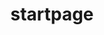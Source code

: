 ---
path: "/work/startpage"
title: "startpage"
rank: 5
tags: "personal"
featureImage: "../images/startpage/feature.jpg"
---